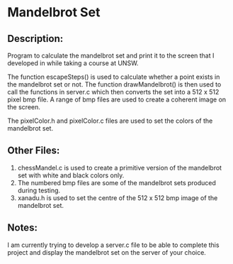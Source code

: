 # Mandelbrot Set
## Description:
Program to calculate the mandelbrot set and print it to the screen that I developed in while taking a course at UNSW.

The function escapeSteps() is used to calculate whether a point exists in the mandelbrot set or not.
The function drawMandelbrot() is then used to call the functions in server.c which then converts the set into a 512 x 512 pixel bmp file. A range of bmp files are used to create a coherent image on the screen.

The pixelColor.h and pixelColor.c files are used to set the colors of the mandelbrot set.

## Other Files:
1. chessMandel.c is used to create a primitive version of the mandelbrot set with white and black colors only.
2. The numbered bmp files are some of the mandelbrot sets produced during testing.
3. xanadu.h is used to set the centre of the 512 x 512 bmp image of the mandelbrot set.

## Notes:
I am currently trying to develop a server.c file to be able to complete this project and display the mandelbrot set on the server of your choice.


